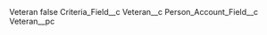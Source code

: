 <?xml version="1.0" encoding="UTF-8"?>
<CustomMetadata xmlns="http://soap.sforce.com/2006/04/metadata" xmlns:xsi="http://www.w3.org/2001/XMLSchema-instance" xmlns:xsd="http://www.w3.org/2001/XMLSchema">
    <label>Veteran</label>
    <protected>false</protected>
    <values>
        <field>Criteria_Field__c</field>
        <value xsi:type="xsd:string">Veteran__c</value>
    </values>
    <values>
        <field>Person_Account_Field__c</field>
        <value xsi:type="xsd:string">Veteran__pc</value>
    </values>
</CustomMetadata>
